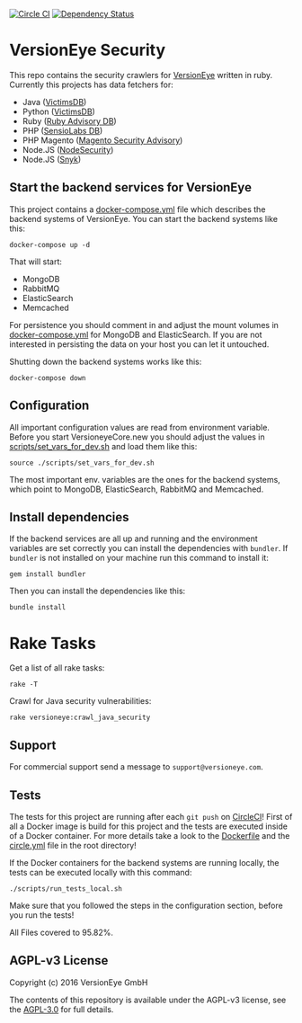 [![Circle CI](https://circleci.com/gh/versioneye/versioneye-security.svg?style=svg)](https://circleci.com/gh/versioneye/versioneye-security) [![Dependency Status](https://www.versioneye.com/user/projects/5626a70c36d0ab00160010ce/badge.svg?style=flat)](https://www.versioneye.com/user/projects/5626a70c36d0ab00160010ce)

# VersionEye Security

This repo contains the security crawlers for [VersionEye](https://www.versioneye.com) written in ruby.
Currently this projects has data fetchers for:

 - Java ([VictimsDB](https://github.com/victims/victims-cve-db/))
 - Python ([VictimsDB](https://github.com/victims/victims-cve-db/))
 - Ruby ([Ruby Advisory DB](https://github.com/rubysec/ruby-advisory-db.git))
 - PHP ([SensioLabs DB](https://github.com/FriendsOfPHP/security-advisories.git))
 - PHP Magento ([Magento Security Advisory](https://github.com/Cotya/magento-security-advisories.git))
 - Node.JS ([NodeSecurity](https://nodesecurity.io/))
 - Node.JS ([Snyk](https://snyk.io/))

## Start the backend services for VersionEye

This project contains a [docker-compose.yml](docker-compose.yml) file which describes the backend systems
of VersionEye. You can start the backend systems like this:

```
docker-compose up -d
```

That will start:

 - MongoDB
 - RabbitMQ
 - ElasticSearch
 - Memcached

For persistence you should comment in and adjust the mount volumes in [docker-compose.yml](docker-compose.yml)
for MongoDB and ElasticSearch. If you are not interested in persisting the data on your host you can
let it untouched.

Shutting down the backend systems works like this:

```
docker-compose down
```

## Configuration

All important configuration values are read from environment variable. Before you start
VersioneyeCore.new you should adjust the values in [scripts/set_vars_for_dev.sh](scripts/set_vars_for_dev.sh)
and load them like this:

```
source ./scripts/set_vars_for_dev.sh
```

The most important env. variables are the ones for the backend systems, which point to MongoDB, ElasticSearch,
RabbitMQ and Memcached.

## Install dependencies

If the backend services are all up and running and the environment variables are set correctly
you can install the dependencies with `bundler`. If `bundler` is not installed on your machine
run this command to install it:

```
gem install bundler
```

Then you can install the dependencies like this:

```
bundle install
```

# Rake Tasks

Get a list of all rake tasks:

```
rake -T
```

Crawl for Java security vulnerabilities:

```
rake versioneye:crawl_java_security
```

## Support

For commercial support send a message to `support@versioneye.com`.

## Tests

The tests for this project are running after each `git push` on [CircleCI](https://circleci.com/gh/versioneye/versioneye-security)!
First of all a Docker image is build for this project and the tests are executed inside of a Docker container.
For more details take a look to the [Dockerfile](Dockerfile) and the [circle.yml](circle.yml) file in the root directory!

If the Docker containers for the backend systems are running locally, the tests can be executed locally
with this command:

```
./scripts/run_tests_local.sh
```

Make sure that you followed the steps in the configuration section, before you run the tests!

All Files covered to 95.82%.

## AGPL-v3 License

Copyright (c) 2016 VersionEye GmbH

The contents of this repository is available under the AGPL-v3 license, see the [AGPL-3.0](https://www.gnu.org/licenses/agpl-3.0.en.html) for full details.
